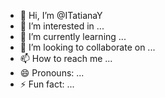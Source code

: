 - 👋 Hi, I’m @ITatianaY
- 👀 I’m interested in ...
- 🌱 I’m currently learning ...
- 💞️ I’m looking to collaborate on ...
- 📫 How to reach me ...
- 😄 Pronouns: ...
- ⚡ Fun fact: ...

<!---
ITatianaY/ITatianaY is a ✨ special ✨ repository because its `README.md` (this file) appears on your GitHub profile.
You can click the Preview link to take a look at your changes.
--->
